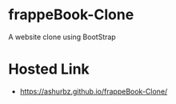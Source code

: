 # frappeBook-Clone
A website clone using BootStrap

# Hosted Link
* https://ashurbz.github.io/frappeBook-Clone/
